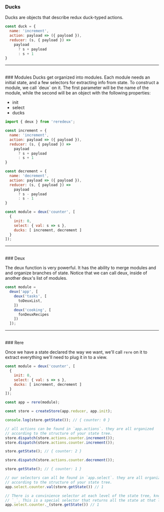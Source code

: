 ### Ducks

Ducks are objects that describe redux duck-typed actions.

```javascript
const duck = {
  name: 'increment',
  action: payload => ({ payload }),
  reducer: (s, { payload }) =>
    payload
      ? s + payload
      : s + 1
}
```

<hr>
<br>
### Modules
Ducks get organized into modules. Each module needs an initial state, and a
few selectors for extracting info from state. To construct a module, we call
`deux` on it. The first parameter will be the name of the module,
while the second will be an object with the following properties:

* init
* select
* ducks

```javascript
import { deux } from 'reredeux';

const increment = {
  name: 'increment',
  action: payload => ({ payload }),
  reducer: (s, { payload }) =>
    payload
      ? s + payload
      : s + 1
}

const decrement = {
  name: 'decrement',
  action: payload => ({ payload }),
  reducer: (s, { payload }) =>
    payload
      ? s - payload
      : s - 1
}

const module = deux('counter', [
  {
    init: 0,
    select: { val: s => s },
    ducks: [ increment, decrement ]
  }
]);
```

<hr>
<br>
### Deux

The deux function is very powerful. It has the ability to merge modules and
and organize branches of state. Notice that we can call deux, inside of
another deux's list of modules.

```javascript
const module =
  deux('app', [
    deux('tasks', [
      toDeuxList,
    ])
    deux('cooking', [
      fonDeuxRecipes
    ])
  ]);
```

<hr>
<br>
### Rere

Once we have a state declared the way we want, we'll call `rere`
on it to extract everything we'll need to plug it in to a view.

```javascript
const module = deux('counter', [
  {
    init: 0,
    select: { val: s => s },
    ducks: [ increment, decrement ]
  }
]);

const app = rere(module);

const store = createStore(app.reducer, app.init);

console.log(store.getState()); // { counter: 0 }

// all actions can be found in `app.actions`. they are all organized
// according to the structure of your state tree.
store.dispatch(store.actions.counter.increment());
store.dispatch(store.actions.counter.increment());

store.getState(); // { counter: 2 }

store.dispatch(store.actions.counter.decrement());

store.getState(); // { counter: 1 }

// our selectors can all be found in `app.select`. they are all organized
// according to the structure of your state tree.
app.select.counter.val(store.getState()) // 1

// There is a convinience selector at each level of the state tree, know as
// `_`. This is a special selector that returns all the state at that level.
app.select.counter._(store.getState()) // 1
```

